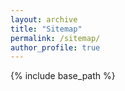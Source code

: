 ```yaml
---
layout: archive
title: "Sitemap"
permalink: /sitemap/
author_profile: true
---
```


{% include base_path %}